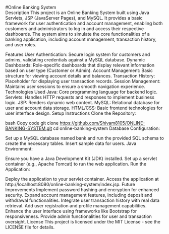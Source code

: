 #Online Banking System <br>
Description
This project is an Online Banking System built using Java Servlets, JSP (JavaServer Pages), and MySQL. It provides a basic framework for user authentication and account management, enabling both customers and administrators to log in and access their respective dashboards. The system aims to simulate the core functionalities of a banking application, including account management, transaction history, and user roles.

Features
User Authentication: Secure login system for customers and admins, validating credentials against a MySQL database.
Dynamic Dashboards: Role-specific dashboards that display relevant information based on user type (Customer or Admin).
Account Management: Basic structure for viewing account details and balances.
Transaction History: Placeholder for displaying user transaction records.
Session Management: Maintains user sessions to ensure a smooth navigation experience.
Technologies Used
Java: Core programming language for backend logic.
Servlets: Handles HTTP requests and responses to implement business logic.
JSP: Renders dynamic web content.
MySQL: Relational database for user and account data storage.
HTML/CSS: Basic frontend technologies for user interface design.
Setup Instructions
Clone the Repository:

bash
Copy code
git clone https://github.com/Shivam8105/ONLINE-BANKING-SYSTEM.git
cd online-banking-system
Database Configuration:

Set up a MySQL database named bank and run the provided SQL schema to create the necessary tables.
Insert sample data for users.
Java Environment:

Ensure you have a Java Development Kit (JDK) installed.
Set up a servlet container (e.g., Apache Tomcat) to run the web application.
Run the Application:

Deploy the application to your servlet container.
Access the application at http://localhost:8080/online-banking-system/index.jsp.
Future Improvements
Implement password hashing and encryption for enhanced security.
Expand account management features, including deposit and withdrawal functionalities.
Integrate user transaction history with real data retrieval.
Add user registration and profile management capabilities.
Enhance the user interface using frameworks like Bootstrap for responsiveness.
Provide admin functionalities for user and transaction oversight.
License
This project is licensed under the MIT License - see the LICENSE file for details.
